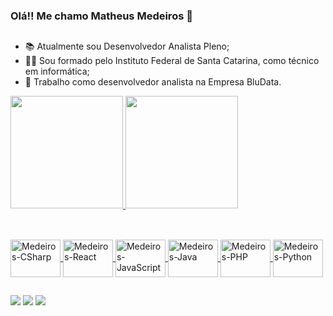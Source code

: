 ### Olá!! Me chamo Matheus Medeiros 👋

  ##
- 📚 Atualmente sou Desenvolvedor Analista Pleno;
- 👨‍🎓 Sou formado pelo Instituto Federal de Santa Catarina, como técnico em informática; 
- 💼 Trabalho como desenvolvedor analista na Empresa BluData. 
<div>
  <a href="https://github.com/MMedeiros03">
  <img height="180em" src="https://github-readme-stats.vercel.app/api?username=MMedeiros03&show_icons=true&theme=dark&include_all_commits=true&count_private=true"/>
  <img height="180em" src="https://github-readme-stats.vercel.app/api/top-langs/?username=MMedeiros03&layout=compact&langs_count=7&theme=dark"/>
</div>

  ##
  
<div style="display: inline_block"><br>
  <img align="center" alt="Medeiros-CSharp" height="60" width="80" src="https://cdn.jsdelivr.net/gh/devicons/devicon/icons/csharp/csharp-original.svg" />
  <img align="center" alt="Medeiros-React" height="60" width="80" src="https://cdn.jsdelivr.net/gh/devicons/devicon/icons/react/react-original.svg" />
  <img align="center" alt="Medeiros-JavaScript" height="60" width="80" src="https://cdn.jsdelivr.net/gh/devicons/devicon/icons/javascript/javascript-original.svg" />
  <img align="center" alt="Medeiros-Java" height="60" width="80" src="https://cdn.jsdelivr.net/gh/devicons/devicon@latest/icons/typescript/typescript-plain.svg"/>
  <img align="center" alt="Medeiros-PHP" height="60" width="80" src="https://cdn.jsdelivr.net/gh/devicons/devicon/icons/php/php-original.svg"/>
  <img align="center" alt="Medeiros-Python" height="60" width="80" src="https://cdn.jsdelivr.net/gh/devicons/devicon@latest/icons/flutter/flutter-original.svg">
</div>
  
  ##
  
<div> 
  <a href="https://www.instagram.com/m_medeiross03/" target="_blank"><img src="https://img.shields.io/badge/-Instagram-%23E4405F?style=for-the-badge&logo=instagram&logoColor=white" target="_blank"></a>
  <a href="https://www.linkedin.com/in/matheus-medeiros-3975b6216/" target="_blank"><img src="https://img.shields.io/badge/LinkedIn-0077B5?style=for-the-badge&logo=linkedin&logoColor=white" target="_blank"></a>
  <a href = "mailto:matheusmedeiros2003@gmail.com"><img src="https://img.shields.io/badge/-Gmail-%23333?style=for-the-badge&logo=gmail&logoColor=white" target="_blank"></a>
 </div>
  
  
